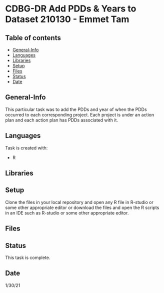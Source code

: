 # CDBG-DR Add PDDs & Years to Dataset 210130 - Emmet Tam

## Table of contents
* [General-Info](#general-info)
* [Languages](#languages)
* [Libraries](#libraries)
* [Setup](#setup)
* [Files](#files)
* [Status](#status) 
* [Date](#date)

## General-Info
This particular task was to add the PDDs and year of when the PDDs occurred to
each corresponding project. Each project is under an action plan and each 
action plan has PDDs associated with it. 

## Languages
Task is created with:
* R

## Libraries


## Setup
Clone the files in your local repository and open any R file in 
R-studio or some other appropriate editor or download the 
files and open the R scripts in an IDE such as R-studio or some other appropriate editor.

## Files


## Status
This task is complete.

## Date
1/30/21